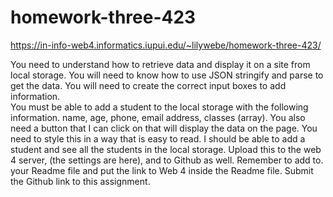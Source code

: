 # homework-three-423
https://in-info-web4.informatics.iupui.edu/~lilywebe/homework-three-423/


You need to understand how to retrieve data and display it on a site from local storage. 
You will need to know how to use JSON stringify and parse to get the data. 
You will need to create the correct input boxes to add information.  
You must be able to add a student to the local storage with the following information. name, age, phone, email address, classes (array). 
You also need a button that I can click on that will display the data on the page. You need to style this in a way that is easy to read. 
I should be able to add a student and see all the students in the local storage. 
Upload this to the web 4 server, (the settings are here), and to Github as well. Remember to add to. your Readme file and put the link to Web 4 inside the Readme file. 
Submit the Github link to this assignment. 
